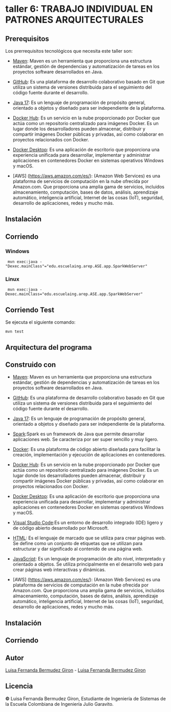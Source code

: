 # taller 6:  TRABAJO INDIVIDUAL EN PATRONES ARQUITECTURALES

## Prerequisitos
Los prerrequisitos tecnológicos que necesita este taller son:

* [Maven](https://maven.apache.org/): Maven es un herramienta que proporciona una estructura estándar, gestión de dependencias y automatización de tareas en los proyectos software desarrollados en Java.

* [GitHub](https://platzi.com/blog/que-es-github-como-funciona/): Es una plataforma de desarrollo colaborativo basado en Git que utiliza un sistema de versiones distribuida para el seguimiento del código fuente durante el desarrollo.

* [Java 17](https://www.java.com/es/download/help/java8_es.html): Es un lenguaje de programación de propósito general, orientado a objetos y diseñado para ser independiente de la plataforma.

* [Docker Hub](https://hub.docker.com/): Es un servicio en la nube proporcionado por Docker que actúa como un repositorio centralizado para imágenes Docker. Es un lugar donde los desarrolladores pueden almacenar, distribuir y compartir imágenes Docker públicas y privadas, así como colaborar en proyectos relacionados con Docker.

* [Docker Desktop](https://www.docker.com/products/docker-desktop/): Es una aplicación de escritorio que proporciona una experiencia unificada para desarrollar, implementar y administrar aplicaciones en contenedores Docker en sistemas operativos Windows y macOS.

* [AWS] (https://aws.amazon.com/es/):  (Amazon Web Services) es una plataforma de servicios de computación en la nube ofrecida por Amazon.com. Que proporciona una amplia gama de servicios, incluidos almacenamiento, computación, bases de datos, análisis, aprendizaje automático, inteligencia artificial, Internet de las cosas (IoT), seguridad, desarrollo de aplicaciones, redes y mucho más.

## Instalación

## Corriendo

### Windows
```
 mvn exec:java -"Dexec.mainClass"="edu.escuelaing.arep.ASE.app.SparkWebServer"
```

### Linux
```
 mvn exec:java -Dexec.mainClass="edu.escuelaing.arep.ASE.app.SparkWebServer"
```

## Corriendo Test
Se ejecuta el siguiente comando:
```
mvn test
```

## Arquitectura del programa

## Construido con

* [Maven](https://maven.apache.org/): Maven es un herramienta que proporciona una estructura estándar, gestión de dependencias y automatización de tareas en los proyectos software desarrollados en Java.

* [GitHub](https://platzi.com/blog/que-es-github-como-funciona/): Es una plataforma de desarrollo colaborativo basado en Git que utiliza un sistema de versiones distribuida para el seguimiento del código fuente durante el desarrollo.

* [Java 17](https://www.java.com/es/download/help/java8_es.html): Es un lenguaje de programación de propósito general, orientado a objetos y diseñado para ser independiente de la plataforma.

* [Spark](https://sparkjava.com/):Spark es un framework de Java que permite desarrollar aplicaciones web. Se caracteriza por ser super sencillo y muy ligero.

* [Docker](https://www.docker.com/): Es una plataforma de código abierto diseñada para facilitar la creación, implementación y ejecución de aplicaciones en contenedores.

* [Docker Hub](https://hub.docker.com/): Es un servicio en la nube proporcionado por Docker que actúa como un repositorio centralizado para imágenes Docker. Es un lugar donde los desarrolladores pueden almacenar, distribuir y compartir imágenes Docker públicas y privadas, así como colaborar en proyectos relacionados con Docker.

* [Docker Desktop](https://www.docker.com/products/docker-desktop/): Es una aplicación de escritorio que proporciona una experiencia unificada para desarrollar, implementar y administrar aplicaciones en contenedores Docker en sistemas operativos Windows y macOS.

* [Visual Studio Code](https://code.visualstudio.com/):Es un entorno de desarrollo integrado (IDE) ligero y de código abierto desarrollado por Microsoft.

* [HTML](https://developer.mozilla.org/es/docs/Web/HTML): Es el lenguaje de marcado que se utiliza para crear páginas web. Se define como un conjunto de etiquetas que se utilizan para estructurar y dar significado al contenido de una página web.

* [JavaScript](https://aws.amazon.com/es/what-is/javascript/): Es un lenguaje de programación de alto nivel, interpretado y orientado a objetos. Se utiliza principalmente en el desarrollo web para crear páginas web interactivas y dinámicas.

* [AWS] (https://aws.amazon.com/es/):  (Amazon Web Services) es una plataforma de servicios de computación en la nube ofrecida por Amazon.com. Que proporciona una amplia gama de servicios, incluidos almacenamiento, computación, bases de datos, análisis, aprendizaje automático, inteligencia artificial, Internet de las cosas (IoT), seguridad, desarrollo de aplicaciones, redes y mucho más.
## Instalación
 
## Corriendo

## Autor
[Luisa Fernanda Bermudez Giron](https://www.linkedin.com/in/luisa-fernanda-bermudez-giron-b84001262/) - [Luisa Fernanda Bermudez Giron](https://github.com/LuisaGiron)

## Licencia 
**©** Luisa Fernanda Bermudez Giron, Estudiante de Ingeniería de Sistemas de la Escuela Colombiana de Ingeniería Julio Garavito.